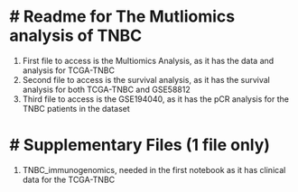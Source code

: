 # # Readme for The Mutliomics analysis of TNBC

1) First file to access is the Multiomics Analysis, as it has the data and analysis for TCGA-TNBC
2) Second file to access is the survival analysis, as it has the survival analysis for both TCGA-TNBC and GSE58812
3) Third file to access is the GSE194040, as it has the pCR analysis for the TNBC patients in the dataset


# # Supplementary Files (1 file only)
1) TNBC_immunogenomics, needed in the first notebook as it has clinical data for the TCGA-TNBC
